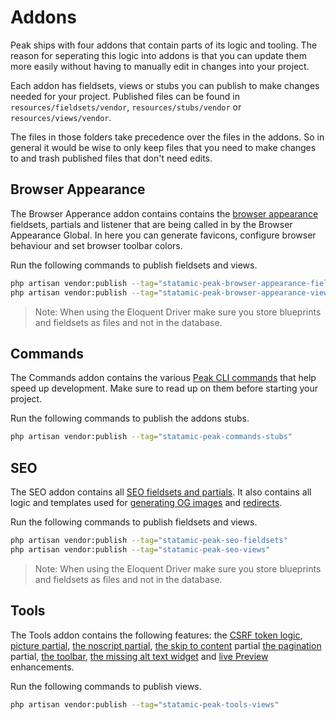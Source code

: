 # Addons

Peak ships with four addons that contain parts of its logic and tooling. The reason for seperating this logic into addons is that you can update them more easily without having to manually edit in changes into your project.

Each addon has fieldsets, views or stubs you can publish to make changes needed for your project. Published files can be found in `resources/fieldsets/vendor`, `resources/stubs/vendor` or `resources/views/vendor`.

The files in those folders take precedence over the files in the addons. So in general it would be wise to only keep files that you need to make changes to and trash published files that don't need edits.

## Browser Appearance
The Browser Apperance addon contains contains the [browser appearance](/features/browser-appearance.html) fieldsets, partials and listener that are being called in by the Browser Appearance Global. In here you can generate favicons, configure browser behaviour and set browser toolbar colors.

Run the following commands to publish fieldsets and views.
```bash
php artisan vendor:publish --tag="statamic-peak-browser-appearance-fieldsets"
php artisan vendor:publish --tag="statamic-peak-browser-appearance-views"
```

> Note: When using the Eloquent Driver make sure you store blueprints and fieldsets as files and not in the database.

## Commands
The Commands addon contains the various [Peak CLI commands](/getting-started/commands.html) that help speed up development. Make sure to read up on them before starting your project.

Run the following commands to publish the addons stubs.

```bash
php artisan vendor:publish --tag="statamic-peak-commands-stubs"
```

## SEO
The SEO addon contains all [SEO fieldsets and partials](/features/seo.html#seo). It also contains all logic and templates used for [generating OG images](/features/social-images-generation.html) and [redirects](/features/redirects.html).

Run the following commands to publish fieldsets and views.

```bash
php artisan vendor:publish --tag="statamic-peak-seo-fieldsets"
php artisan vendor:publish --tag="statamic-peak-seo-views"
```

> Note: When using the Eloquent Driver make sure you store blueprints and fieldsets as files and not in the database.

## Tools
The Tools addon contains the following features: the [CSRF token logic](/features/forms.html#forms), [picture partial](/features/images.html#images), [the noscript partial](/features/noscript.html), [the skip to content](/features/skip-to-content.html) partial [the pagination](/features/pagination.html#pagination) partial, [the toolbar](/other/toolbar.html#toolbar), [the missing alt text widget](/features/missing-alt-widget.html) and [live Preview](/features/live-preview.html) enhancements.

Run the following commands to publish views.

```bash
php artisan vendor:publish --tag="statamic-peak-tools-views"
```
